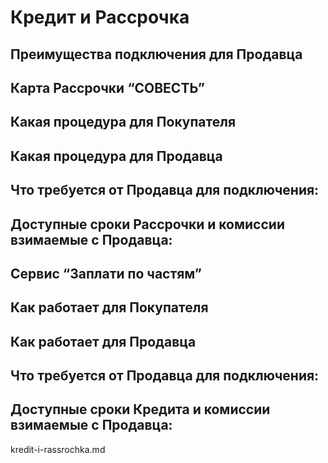 # Кредит и Рассрочка

## Преимущества подключения для Продавца

## Карта Рассрочки “СОВЕСТЬ”

## Какая процедура для Покупателя

## Какая процедура для Продавца

## Что требуется от Продавца для подключения:

## Доступные сроки Рассрочки и комиссии взимаемые с Продавца:

## Сервис “Заплати по частям”

## Как работает для Покупателя

## Как работает для Продавца

## Что требуется от Продавца для подключения:

## Доступные сроки Кредита и комиссии взимаемые с Продавца:

kredit-i-rassrochka.md